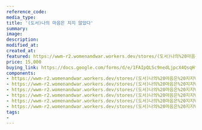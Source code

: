 ```yaml
---
reference_code:
media_type:
title: '(도서)나의 마음은 지지 않았다'
summary:
image:
description:
modified_at:
created_at:
featured: https://wwm-r2.womenandwar.workers.dev/stores/(도서)나의%20마음은%20지지%20않았다/08_나의마음은지지않았다%20(1)r.jpg
price: 15,000
buying_link: https://docs.google.com/forms/d/e/1FAIpQLSc9nedLjpcX4QsqHfsDClSUvnY_z8JjKZMrkfDJmnqozNUliA/viewform
components:
- https://wwm-r2.womenandwar.workers.dev/stores/(도서)나의%20마음은%20지지%20않았다/08_나의마음은지지않았다%20(1)r.jpg
- https://wwm-r2.womenandwar.workers.dev/stores/(도서)나의%20마음은%20지지%20않았다/08_나의마음은지지않았다%20(2)r.jpg
- https://wwm-r2.womenandwar.workers.dev/stores/(도서)나의%20마음은%20지지%20않았다/08_나의마음은지지않았다%20(3)r.jpg
- https://wwm-r2.womenandwar.workers.dev/stores/(도서)나의%20마음은%20지지%20않았다/08_나의마음은지지않았다%20(4)r.jpg
- https://wwm-r2.womenandwar.workers.dev/stores/(도서)나의%20마음은%20지지%20않았다/08_나의마음은지지않았다%20(5)r.jpg
- https://wwm-r2.womenandwar.workers.dev/stores/(도서)나의%20마음은%20지지%20않았다/08_나의마음은지지않았다%20(6)r.jpg
tags:
-
---
```

